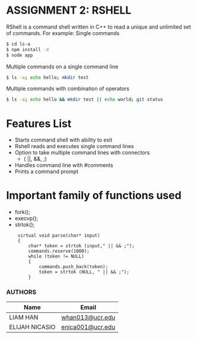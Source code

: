 # ASSIGNMENT 2: RSHELL



RShell is a command shell written in C++ to read a unique and unlimited set of commands. 
For example:
Single commands
```sh
$ cd ls-a
$ npm install -d
$ node app
```
Multiple commands on a single command line
```sh
$ ls -a; echo hello; mkdir test
```
Multiple commands with combination of operators
```sh
$ ls -a; echo hello && mkdir test || echo world; git status
```
 
# Features List

-  Starts command shell with ability to exit
- Rshell reads and executes single command lines
- Option to take multiple command lines with connectors
   -  (  ||, &&, ;)
- Handles command line with #comments
- Prints a command prompt


# Important family of functions used
- fork();
- execvp();
- strtok();
   ```
    virtual void parse(char* input)
    {
        char* token = strtok (input," || && ;");
        commands.reserve(1000);        
        while (token != NULL)
        {
            commands.push_back(token);
            token = strtok (NULL, " || && ;");
        }

### AUTHORS
| Name | Email |
| ------ | ------ |
| LIAM HAN | whan013@ucr.edu
| ELIJAH NICASIO | enica001@ucr.edu |

